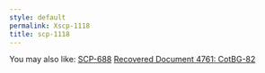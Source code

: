 ```yaml
---
style: default
permalink: Xscp-1118
title: scp-1118
---
```

You may also like:
[SCP-688](http://scp-wiki.net/scp-688)
[Recovered Document 4761: CotBG-82](http://scp-wiki.net/recovered-document-4761-cotbg-82)